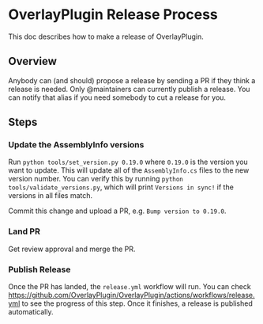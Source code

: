 # OverlayPlugin Release Process

This doc describes how to make a release of OverlayPlugin.

## Overview

Anybody can (and should) propose a release by sending a PR if they think a release is needed.
Only @maintainers can currently publish a release.
You can notify that alias if you need somebody to cut a release for you.

## Steps

### Update the AssemblyInfo versions

Run `python tools/set_version.py 0.19.0`
where `0.19.0` is the version you want to update.
This will update all of the `AssemblyInfo.cs` files to the new version number.
You can verify this by running `python tools/validate_versions.py`,
which will print `Versions in sync!` if the versions in all files match.

Commit this change and upload a PR, e.g. `Bump version to 0.19.0`.

### Land PR

Get review approval and merge the PR.

### Publish Release

Once the PR has landed, the `release.yml` workflow will run.
You can check <https://github.com/OverlayPlugin/OverlayPlugin/actions/workflows/release.yml> to see the progress of this step.
Once it finishes, a release is published automatically.
